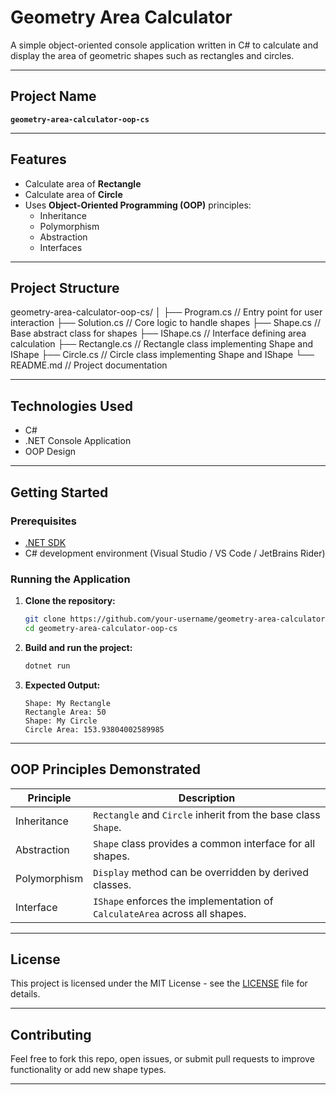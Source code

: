 # Geometry Area Calculator

A simple object-oriented console application written in C# to calculate and display the area of geometric shapes such as rectangles and circles.

---

## Project Name
**`geometry-area-calculator-oop-cs`**

---

## Features

- Calculate area of **Rectangle**
- Calculate area of **Circle**
- Uses **Object-Oriented Programming (OOP)** principles:
  - Inheritance
  - Polymorphism
  - Abstraction
  - Interfaces

---

## Project Structure

geometry-area-calculator-oop-cs/
│
├── Program.cs          // Entry point for user interaction
├── Solution.cs         // Core logic to handle shapes
├── Shape.cs            // Base abstract class for shapes
├── IShape.cs           // Interface defining area calculation
├── Rectangle.cs        // Rectangle class implementing Shape and IShape
├── Circle.cs           // Circle class implementing Shape and IShape
└── README.md           // Project documentation

---

## Technologies Used

- C#
- .NET Console Application
- OOP Design

---

## Getting Started

### Prerequisites

- [.NET SDK](https://dotnet.microsoft.com/en-us/download)
- C# development environment (Visual Studio / VS Code / JetBrains Rider)

### Running the Application

1. **Clone the repository:**
   ```bash
   git clone https://github.com/your-username/geometry-area-calculator-oop-cs.git
   cd geometry-area-calculator-oop-cs
   ```

2. **Build and run the project:**

   ```bash
   dotnet run
   ```

3. **Expected Output:**

   ```
   Shape: My Rectangle
   Rectangle Area: 50
   Shape: My Circle
   Circle Area: 153.93804002589985
   ```

---

## OOP Principles Demonstrated

| Principle    | Description                                                                |
| ------------ | -------------------------------------------------------------------------- |
| Inheritance  | `Rectangle` and `Circle` inherit from the base class `Shape`.              |
| Abstraction  | `Shape` class provides a common interface for all shapes.                  |
| Polymorphism | `Display` method can be overridden by derived classes.                     |
| Interface    | `IShape` enforces the implementation of `CalculateArea` across all shapes. |

---

## License

This project is licensed under the MIT License - see the [LICENSE](LICENSE) file for details.

---

## Contributing

Feel free to fork this repo, open issues, or submit pull requests to improve functionality or add new shape types.

---
